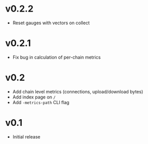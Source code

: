 # v0.2.2

+ Reset gauges with vectors on collect

# v0.2.1

+ Fix bug in calculation of per-chain metrics

# v0.2

+ Add chain level metrics (connections, upload/download bytes)
+ Add index page on `/`
+ Add `-metrics-path` CLI flag

# v0.1

+ Initial release

